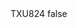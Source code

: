 <?xml version="1.0" encoding="UTF-8"?>
<CustomMetadata xmlns="http://soap.sforce.com/2006/04/metadata">
    <label>TXU824</label>
    <protected>false</protected>
</CustomMetadata>
